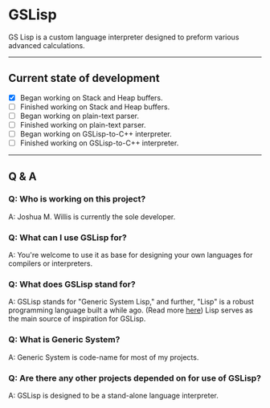 # GSLisp #
GS Lisp is a custom language interpreter designed to preform various advanced calculations.
- - - -
## Current state of development ##
- [X] Began working on Stack and Heap buffers.
- [ ] Finished working on Stack and Heap buffers.
- [ ] Began working on plain-text parser.
- [ ] Finished working on plain-text parser.
- [ ] Began working on GSLisp-to-C++ interpreter.
- [ ] Finished working on GSLisp-to-C++ interpreter.
- - - -
## Q & A ##
### Q: Who is working on this project? ###

A: Joshua M. Willis is currently the sole developer.


### Q: What can I use GSLisp for? ###

A: You're welcome to use it as base for designing your own languages for compilers or interpreters.


### Q: What does GSLisp stand for? ###

A: GSLisp stands for "Generic System Lisp," and further, "Lisp" is a robust programming language built a while ago.
(Read more [here](https://en.wikipedia.org/wiki/Lisp_(programming_language))) Lisp serves as the main source of inspiration for GSLisp.


### Q: What is Generic System? ###

A: Generic System is code-name for most of my projects.


### Q: Are there any other projects depended on for use of GSLisp? ###

A: GSLisp is designed to be a stand-alone language interpreter.
